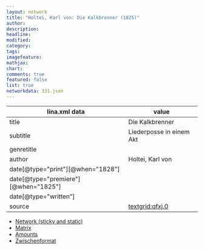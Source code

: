 ```yaml
---
layout: network
title: "Holtei, Karl von: Die Kalkbrenner (1825)"
author:
description:
headline:
modified:
category:
tags:
imagefeature: 
mathjax: 
chart: 
comments: true
featured: false
list: true
networkdata: 331.json
---
```

lina.xml data  | value
------------- | -------------
title|Die Kalkbrenner
subtitle|Liederposse in einem Akt
genretitle|
author|Holtei, Karl von
date[@type="print"][@when="1828"]|
date[@type="premiere"][@when="1825"]|
date[@type="written"]|
source|[textgrid:qfxj.0](https://textgridlab.org/1.0/tgcrud-public/rest/textgrid:qfxj.0/data)



* [Network (sticky and static)](/network331)
* [Matrix](/matrix331)
* [Amounts](/amounts331)
* [Zwischenformat](/lina331 )
